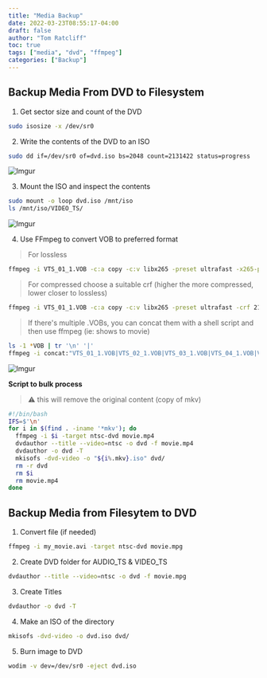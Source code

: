 ```yaml
---
title: "Media Backup"
date: 2022-03-23T08:55:17-04:00
draft: false
author: "Tom Ratcliff"
toc: true
tags: ["media", "dvd", "ffmpeg"]
categories: ["Backup"]
---
```


## Backup Media From DVD to Filesystem

1. Get sector size and count of the DVD
```bash
sudo isosize -x /dev/sr0
```

2. Write the contents of the DVD to an ISO
```bash
sudo dd if=/dev/sr0 of=dvd.iso bs=2048 count=2131422 status=progress
```

![Imgur](https://i.imgur.com/lPTXDLV.png)

3. Mount the ISO and inspect the contents

```bash
sudo mount -o loop dvd.iso /mnt/iso
ls /mnt/iso/VIDEO_TS/
```

![Imgur](https://i.imgur.com/GifzsfV.png)

4. Use FFmpeg to convert VOB to preferred format

> For lossless

```bash
ffmpeg -i VTS_01_1.VOB -c:a copy -c:v libx265 -preset ultrafast -x265-params lossless=1 ~/mycoolvid.mkv
```

> For compressed choose a suitable crf (higher the more compressed, lower closer to lossless)

```bash
ffmpeg -i VTS_01_1.VOB -c:a copy -c:v libx265 -preset ultrafast -crf 21 ~/mycoolvid.mkv
```

> If there's multiple .VOBs, you can concat them with a shell script and then use ffmpeg (ie: shows to movie)

```bash
ls -1 *VOB | tr '\n' '|'
ffmpeg -i concat:"VTS_01_1.VOB|VTS_02_1.VOB|VTS_03_1.VOB|VTS_04_1.VOB|VTS_05_1.VOB|VTS_06_1.VOB|VTS_07_1.VOB|VTS_08_1.VOB|VTS_09_1.VOB|VTS_10_1.VOB|VTS_11_1.VOB|VTS_12_1.VOB|VTS_13_1.VOB|VTS_14_1.VOB|VTS_15_1.VOB|VTS_16_1.VOB|VTS_17_1.VOB" -c:a copy -c:v libx265 -preset ultrafast -crf 21 ~/mycoolvid.mkv
```
![Imgur](https://i.imgur.com/t6TKLqk.png)

**Script to bulk process**
> :warning: this will remove the original content (copy of mkv)
```bash
#!/bin/bash
IFS=$'\n'
for i in $(find . -iname '*mkv'); do
  ffmpeg -i $i -target ntsc-dvd movie.mp4
  dvdauthor --title --video=ntsc -o dvd -f movie.mp4
  dvdauthor -o dvd -T
  mkisofs -dvd-video -o "${i%.mkv}.iso" dvd/
  rm -r dvd
  rm $i
  rm movie.mp4
done
```

## Backup Media from Filesytem to DVD

1. Convert file (if needed)

```bash
ffmpeg -i my_movie.avi -target ntsc-dvd movie.mpg
```

2. Create DVD folder for AUDIO_TS & VIDEO_TS

```bash
dvdauthor --title --video=ntsc -o dvd -f movie.mpg
```

3. Create Titles

```bash
dvdauthor -o dvd -T
```

4. Make an ISO of the directory

```bash
mkisofs -dvd-video -o dvd.iso dvd/
```

5. Burn image to DVD

```bash
wodim -v dev=/dev/sr0 -eject dvd.iso
```
